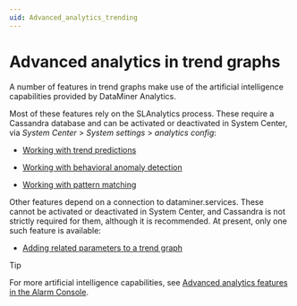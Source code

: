 ```yaml
---
uid: Advanced_analytics_trending
---
```


# Advanced analytics in trend graphs

A number of features in trend graphs make use of the artificial intelligence capabilities provided by DataMiner Analytics.

Most of these features rely on the SLAnalytics process. These require a Cassandra database and can be activated or deactivated in System Center, via *System Center* > *System settings* > *analytics config*:

- [Working with trend predictions](xref:Working_with_trend_predictions)

- [Working with behavioral anomaly detection](xref:Working_with_behavioral_anomaly_detection)

- [Working with pattern matching](xref:Working_with_pattern_matching)

Other features depend on a connection to dataminer.services. These cannot be activated or deactivated in System Center, and Cassandra is not strictly required for them, although it is recommended. At present, only one such feature is available:

- [Adding related parameters to a trend graph](xref:Adding_related_parameters_to_a_trend_graph)


> [!TIP]
>  For more artificial intelligence capabilities, see [Advanced analytics features in the Alarm Console](xref:Advanced_analytics_features_in_the_Alarm_Console).

